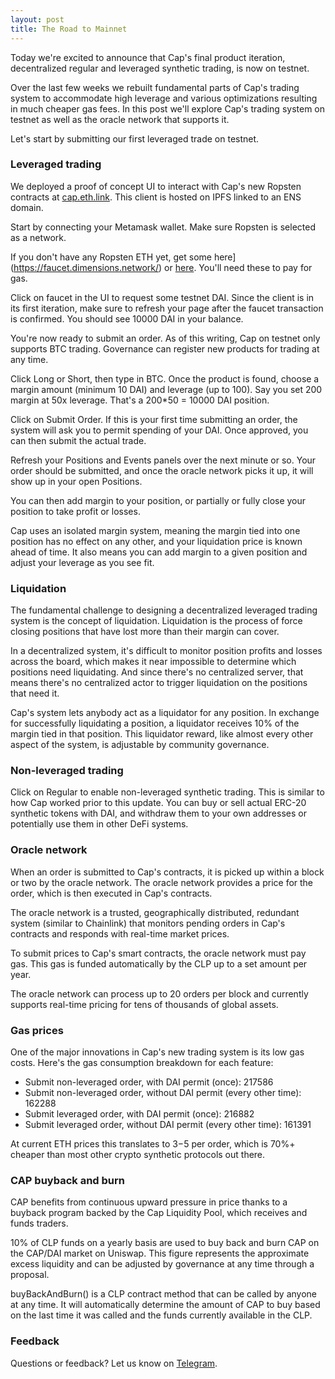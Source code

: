 ```yaml
---
layout: post
title: The Road to Mainnet
---
```


Today we're excited to announce that Cap's final product iteration, decentralized regular and leveraged synthetic trading, is now on testnet.

Over the last few weeks we rebuilt fundamental parts of Cap's trading system to accommodate high leverage and various optimizations resulting in much cheaper gas fees. In this post we'll explore Cap's trading system on testnet as well as the oracle network that supports it. 

Let's start by submitting our first leveraged trade on testnet.

### Leveraged trading

We deployed a proof of concept UI to interact with Cap's new Ropsten contracts at [cap.eth.link](http://cap.eth.link). This client is hosted on IPFS linked to an ENS domain.

Start by connecting your Metamask wallet. Make sure Ropsten is selected as a network.

If you don't have any Ropsten ETH yet, get some here](https://faucet.dimensions.network/) or [here](https://faucet.metamask.io/). You'll need these to pay for gas.

Click on faucet in the UI to request some testnet DAI. Since the client is in its first iteration, make sure to refresh your page after the faucet transaction is confirmed. You should see 10000 DAI in your balance.

You're now ready to submit an order. As of this writing, Cap on testnet only supports BTC trading. Governance can register new products for trading at any time.

Click Long or Short, then type in BTC. Once the product is found, choose a margin amount (minimum 10 DAI) and leverage (up to 100). Say you set 200 margin at 50x leverage. That's a 200*50 = 10000 DAI position.

Click on Submit Order. If this is your first time submitting an order, the system will ask you to permit spending of your DAI. Once approved, you can then submit the actual trade.

Refresh your Positions and Events panels over the next minute or so. Your order should be submitted, and once the oracle network picks it up, it will show up in your open Positions.

You can then add margin to your position, or partially or fully close your position to take profit or losses.

Cap uses an isolated margin system, meaning the margin tied into one position has no effect on any other, and your liquidation price is known ahead of time. It also means you can add margin to a given position and adjust your leverage as you see fit.

### Liquidation

The fundamental challenge to designing a decentralized leveraged trading system is the concept of liquidation. Liquidation is the process of force closing positions that have lost more than their margin can cover.

In a decentralized system, it's difficult to monitor position profits and losses across the board, which makes it near impossible to determine which positions need liquidating. And since there's no centralized server, that means there's no centralized actor to trigger liquidation on the positions that need it.

Cap's system lets anybody act as a liquidator for any position. In exchange for successfully liquidating a position, a liquidator receives 10% of the margin tied in that position. This liquidator reward, like almost every other aspect of the system, is adjustable by community governance.

### Non-leveraged trading

Click on Regular to enable non-leveraged synthetic trading. This is similar to how Cap worked prior to this update. You can buy or sell actual ERC-20 synthetic tokens with DAI, and withdraw them to your own addresses or potentially use them in other DeFi systems.

### Oracle network

When an order is submitted to Cap's contracts, it is picked up within a block or two by the oracle network. The oracle network provides a price for the order, which is then executed in Cap's contracts.

The oracle network is a trusted, geographically distributed, redundant system (similar to Chainlink) that monitors pending orders in Cap's contracts and responds with real-time market prices.

To submit prices to Cap's smart contracts, the oracle network must pay gas. This gas is funded automatically by the CLP up to a set amount per year.

The oracle network can process up to 20 orders per block and currently supports real-time pricing for tens of thousands of global assets.

### Gas prices

One of the major innovations in Cap's new trading system is its low gas costs. Here's the gas consumption breakdown for each feature:

* Submit non-leveraged order, with DAI permit (once): 217586
* Submit non-leveraged order, without DAI permit (every other time): 162288
* Submit leveraged order, with DAI permit (once): 216882
* Submit leveraged order, without DAI permit (every other time): 161391

At current ETH prices this translates to $3-$5 per order, which is 70%+ cheaper than most other crypto synthetic protocols out there.

### CAP buyback and burn

CAP benefits from continuous upward pressure in price thanks to a buyback program backed by the Cap Liquidity Pool, which receives and funds traders.

10% of CLP funds on a yearly basis are used to buy back and burn CAP on the CAP/DAI market on Uniswap. This figure represents the approximate excess liquidity and can be adjusted by governance at any time through a proposal.

buyBackAndBurn() is a CLP contract method that can be called by anyone at any time. It will automatically determine the amount of CAP to buy based on the last time it was called and the funds currently available in the CLP.

### Feedback

Questions or feedback? Let us know on [Telegram](https://t.me/capfin).